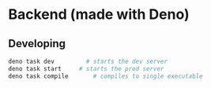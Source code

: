 # Backend (made with Deno)

## Developing

```bash
deno task dev  		  # starts the dev server
deno task start   	# starts the prod server
deno task compile		# compiles to single executable
```
